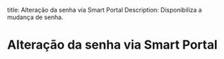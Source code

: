 title:  Alteração da senha via Smart Portal
Description: Disponibiliza a mudança de senha. 
# Alteração da senha via Smart Portal
